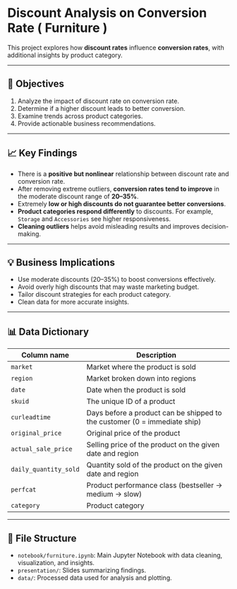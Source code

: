 # Discount Analysis on Conversion Rate ( Furniture )
This project explores how **discount rates** influence **conversion rates**, with additional insights by product category.

---

## 📌 Objectives

1. Analyze the impact of discount rate on conversion rate.
2. Determine if a higher discount leads to better conversion.
3. Examine trends across product categories.
4. Provide actionable business recommendations.

---

## 📈 Key Findings

- There is a **positive but nonlinear** relationship between discount rate and conversion rate.
- After removing extreme outliers, **conversion rates tend to improve** in the moderate discount range of **20–35%**.
- Extremely **low or high discounts do not guarantee better conversions**.
- **Product categories respond differently** to discounts. For example, `Storage` and `Accessories` see higher responsiveness.
- **Cleaning outliers** helps avoid misleading results and improves decision-making.

---

## 💡 Business Implications

- Use moderate discounts (20–35%) to boost conversions effectively.
- Avoid overly high discounts that may waste marketing budget.
- Tailor discount strategies for each product category.
- Clean data for more accurate insights.

---

## 📊 Data Dictionary

| Column name           | Description                                                                 |
|------------------------|-----------------------------------------------------------------------------|
| `market`              | Market where the product is sold                                            |
| `region`              | Market broken down into regions                                             |
| `date`                | Date when the product is sold                                               |
| `skuid`               | The unique ID of a product                                                  |
| `curleadtime`         | Days before a product can be shipped to the customer (0 = immediate ship)   |
| `original_price`      | Original price of the product                                               |
| `actual_sale_price`   | Selling price of the product on the given date and region                   |
| `daily_quantity_sold` | Quantity sold of the product on the given date and region                   |
| `perfcat`             | Product performance class (bestseller → medium → slow)                      |
| `category`            | Product category                                                            |

---

## 📂 File Structure

- `notebook/furniture.ipynb`: Main Jupyter Notebook with data cleaning, visualization, and insights.
- `presentation/`: Slides summarizing findings.
- `data/`: Processed data used for analysis and plotting.





